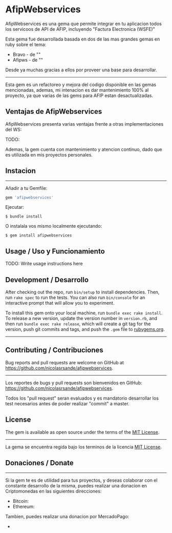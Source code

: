 # AfipWebservices

AfipWebservices es una gema que permite integrar en tu aplicacion todos los 
servicoos de API de AFIP, incluyendo "Factura Electronica (WSFE)"

Esta gema fue desarrollada basada en dos de las mas grandes gemas
en ruby sobre el tema: 
- Bravo - de ""
- Afipws - de ""

Desde ya muchas gracias a ellos por proveer una base para desarrollar.

------
Esta gem es un refactoreo y mejora del codigo disponible en las gemas mencionadas, 
ademas, mi intenacion es dar mantenimiento 100% al proyecto, ya que varias de las gems
para AFIP estan desactualizadas. 

## Ventajas de AfipWebservices 
AfipWebservices presenta varias ventajas frente a otras implementaciones del WS:

TODO:

Ademas, la gem cuenta con mantenimiento y atencion continuo, dado que es utilizada en mis proyectos personales. 

## Instacion

----

Añadir a tu Gemfile:

```ruby
gem 'afipwebservices'
```

Ejecutar:

    $ bundle install

O instalala vos mismo localmente ejecutando:

    $ gem install afipwebservices

## Usage / Uso y Funcionamiento

TODO: Write usage instructions here

## Development / Desarrollo

After checking out the repo, run `bin/setup` to install dependencies. Then, run `rake spec` to run the tests. You can also run `bin/console` for an interactive prompt that will allow you to experiment.

To install this gem onto your local machine, run `bundle exec rake install`. To release a new version, update the version number in `version.rb`, and then run `bundle exec rake release`, which will create a git tag for the version, push git commits and tags, and push the `.gem` file to [rubygems.org](https://rubygems.org).

----


## Contributing / Contribuciones

Bug reports and pull requests are welcome on GitHub at https://github.com/nicolasrsande/afipwebservices.

----

Los reportes de bugs y pull requests son bienvenidos en GitHub: https://github.com/nicolasrsande/afipwebservices.

Todos los "pull request" seran evaluados y es mandatorio desarrollar los test
necesarios antes de poder realizar "commit" a master. 

## License
The gem is available as open source under the terms of the [MIT License](https://opensource.org/licenses/MIT).

----

La gema se encuentra regida bajo los terminos de la licencia [MIT License](https://opensource.org/licenses/MIT).

## Donaciones / Donate

----

Si la gem te es de utilidad para tus proyectos, y deseas colaborar con el constante desarrollo de la misma, puedes realizar una donacion 
en Criptomonedas en las siguientes direcciones:

- Bitcoin: 
- Ethereum: 

Tambien, puedes realizar una donacion por MercadoPago: 

- 


